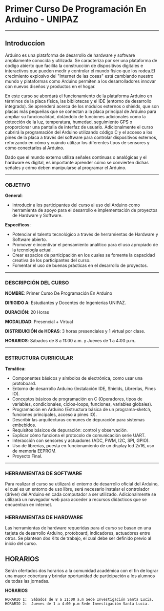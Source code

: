 # Primer Curso De Programación En Arduino - UNIPAZ
--------------
## **Introduccíon**

Arduino es una plataforma de desarrollo de hardware y software ampliamente
conocida y utilizada. Se caracteriza por ser una plataforma de código abierto
que facilita la construcción de dispositivos digitales e interactivos que pueden
 medir y controlar el mundo físico que los rodea.El crecimiento explosivo del
"Internet de las cosas" está cambiando nuestro mundo y plataformas como Arduino
 permiten a los desarrolladores innovar con nuevos diseños y productos en el hogar.

En este curso se abordará el funcionamiento de la plataforma Arduino en términos
de la placa física, las bibliotecas y el IDE (entorno de desarrollo integrado).
Se aprenderá acerca de los módulos externos o shields, que son placas más
pequeñas que se conectan a la placa principal de Arduino para ampliar su
funcionalidad, dotándolo de funciones adicionales como la detección de la luz,
temperatura, humedad, seguimiento GPS o proporcionar una pantalla de interfaz de
usuario. Adicionalmente el curso cubrirá la programación del Arduino utilizando
código C y el acceso a los pines de la placa a través del software para controlar dispositivos externos, reforzando en cómo y cuándo utilizar los diferentes tipos
de sensores y cómo conectarlos al Arduino.

Dado que el mundo externo utiliza señales continuas o analógicas y el hardware
es digital, es importante aprender cómo se convierten dichas señales y cómo
deben manipularse al programar el Arduino.

---------------
### OBJETIVO
**General**:
- Introducir a los participantes del curso al uso del Arduino como herramienta
de apoyo para el desarrollo e implementación de proyectos de Hardware y Software.

**Específicos**:

- Potenciar el talento tecnológico a través de herramientas de Hardware y
Software abierto.
- Promover e incentivar el pensamiento analítico para el uso apropiado de la
tecnología actual.
- Crear espacios de participación en los cuales se fomente la capacidad creativa de los participantes del curso.
- Fomentar el uso de buenas prácticas en el desarrollo de proyectos.
------------------
### DESCRIPCIÓN DEL CURSO

**NOMBRE**: Primer Curso De Programación En Arduino

**DIRIGIDO A**: Estudiantes y Docentes de Ingenierías UNIPAZ.

**DURACIÓN**:	20 Horas

**MODALIDAD**:	Presencial + Virtual

**DISTRIBUICIÓN de HORAS**:	3 horas presenciales y 1 virtual por clase.

**HORARIOS**:	Sábados de 8 a 11:00 a.m. y Jueves de 1 a 4:00 p.m..

----------------------

### ESTRUCTURA CURRICULAR

**Temática**:

- Componentes básicos y símbolos de electrónica, como usar una protoboard.
- Entorno de desarrollo Arduino (Instalación IDE, Shields, Librerías, Pines IO).
- Conceptos básicos de programación en C (Operadores, tipos de variables, condicionales, ciclos-loops, funciones, variables globales).
 - Programación en Arduino (Estructura básica de un programa-sketch, funciones principales, acceso a pines IO).
- Describir las arquitecturas comunes de depuración para sistemas embebidos.
- Requisitos básicos de depuración: control y observación.
- Explicar cómo funciona el protocolo de comunicación serie UART.
- Interacción con sensores y actuadores (ADC, PWM, I2C, SPI, GPIO).
- Uso de librerías, puesta en funcionamiento de un display lcd 2x16, uso de memoria EEPROM.
- Proyecto Final.
--------------------

### HERRAMIENTAS DE SOFTWARE
Para realizar el curso se utilizará el entorno de desarrollo oficial del Arduino, el cual es un entorno de uso libre, será necesario instalar el controlador (driver) del Arduino en cada computador a ser utilizado.
Adicionalmente se utilizará un navegador web para acceder a recursos didácticos que se encuentran en internet.

### HERRAMIENTAS DE HARDWARE
Las herramientas de hardware requeridas para el curso se basan en una tarjeta de desarrollo Arduino, protoboard, indicadores, actuadores entre otros. Se plantean dos Kits de trabajo, el cual debe ser definido previo al inicio del curso.

## HORARIOS

Serán ofertados dos horarios a la comunidad académica con el fin de lograr una mayor cobertura y brindar oportunidad de participación a los alumnos de todas las jornadas.

**HORARIOS**

```
HORARIO 1:	Sábados de 8 a 11:00 a.m Sede Investigación Santa Lucia.
HORARIO 2:	Jueves de 1 a 4:00 p.m Sede Investigación Santa Lucia.
```
